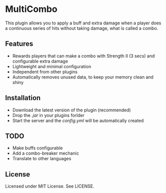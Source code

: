 # MultiCombo

This plugin allows you to apply a buff and extra damage when a player does a continuous series of hits without taking damage, what is called a combo.

## Features

- Rewards players that can make a combo with Strength II (3 secs) and configurable extra damage
- Lightweight and minimal configuration
- Independent from other plugins
- Automatically removes unused data, to keep your memory clean and shiny

## Installation
- Download the latest version of the plugin (recommended)
- Drop the *.jar* in your plugins forlder
- Start the server and the *config.yml* will be automatically created

## TODO
- Make buffs configurable
- Add a combo-breaker mechanic
- Translate to other languages

## License
Licensed under MIT License. See LICENSE.
